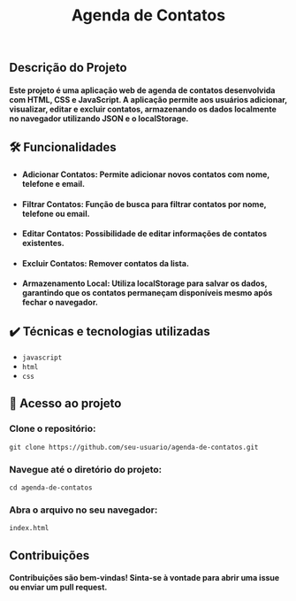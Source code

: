 # <div align='center'> Agenda de Contatos  </div>         

<br/>

## Descrição do Projeto
#### Este projeto é uma aplicação web de agenda de contatos desenvolvida com HTML, CSS e JavaScript. A aplicação permite aos usuários adicionar, visualizar, editar e excluir contatos, armazenando os dados localmente no navegador utilizando JSON e o localStorage.

## 🛠️ Funcionalidades 

- #### Adicionar Contatos: Permite adicionar novos contatos com nome, telefone e email.

- #### Filtrar Contatos: Função de busca para filtrar contatos por nome, telefone ou email.

- #### Editar Contatos: Possibilidade de editar informações de contatos existentes.

- #### Excluir Contatos: Remover contatos da lista.

- #### Armazenamento Local: Utiliza localStorage para salvar os dados, garantindo que os contatos permaneçam disponíveis mesmo após fechar o navegador.

## ✔️ Técnicas e tecnologias utilizadas

- `javascript `
- `html`
- `css`

## 📁 Acesso ao projeto

### Clone o repositório:

`git clone https://github.com/seu-usuario/agenda-de-contatos.git`

### Navegue até o diretório do projeto:

`cd agenda-de-contatos`

### Abra o arquivo no seu navegador:
`index.html` 

## Contribuições

#### Contribuições são bem-vindas! Sinta-se à vontade para abrir uma issue ou enviar um pull request.
